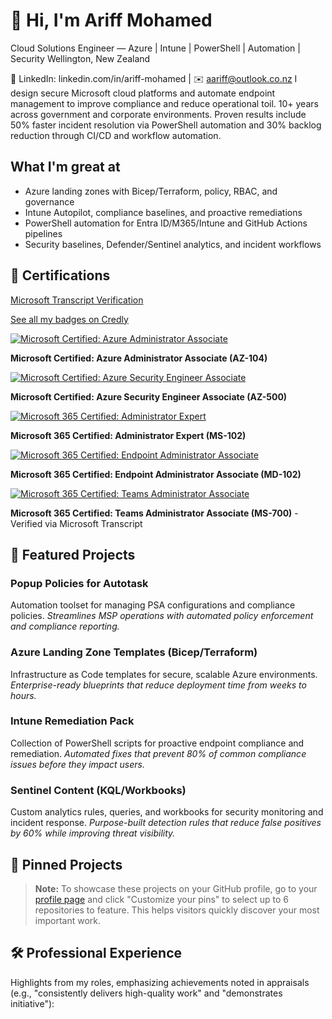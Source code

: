 # 👋 Hi, I'm Ariff Mohamed
Cloud Solutions Engineer — Azure | Intune | PowerShell | Automation | Security
Wellington, New Zealand
  
🔗 LinkedIn: linkedin.com/in/ariff-mohamed | ✉️ aariff@outlook.co.nz
I design secure Microsoft cloud platforms and automate endpoint management to improve compliance and reduce operational toil. 10+ years across government and corporate environments. Proven results include 50% faster incident resolution via PowerShell automation and 30% backlog reduction through CI/CD and workflow automation.

## What I'm great at
- Azure landing zones with Bicep/Terraform, policy, RBAC, and governance
- Intune Autopilot, compliance baselines, and proactive remediations
- PowerShell automation for Entra ID/M365/Intune and GitHub Actions pipelines
- Security baselines, Defender/Sentinel analytics, and incident workflows

## 🏅 Certifications

[Microsoft Transcript Verification](https://learn.microsoft.com/en-us/credentials/certifications/credential-verification)

[See all my badges on Credly](https://www.credly.com/users/ariff-mohamed/badges)

[![Microsoft Certified: Azure Administrator Associate](https://images.credly.com/size/110x110/images/336eebfc-0ac3-4553-9a67-b402f491f185/azure-administrator-associate-600x600.png)](https://www.credly.com/users/ariff-mohamed/badges)
  
**Microsoft Certified: Azure Administrator Associate (AZ-104)**

[![Microsoft Certified: Azure Security Engineer Associate](https://images.credly.com/size/110x110/images/1ad16b6f-2c71-4a2e-ae74-ec69c4766039/azure-security-engineer-associate600x600.png)](https://www.credly.com/users/ariff-mohamed/badges)
  
**Microsoft Certified: Azure Security Engineer Associate (AZ-500)**

[![Microsoft 365 Certified: Administrator Expert](https://images.credly.com/size/110x110/images/0ba22331-acf9-4e8a-8ce3-b4cc3d376040/image.png)](https://www.credly.com/users/ariff-mohamed/badges)
  
**Microsoft 365 Certified: Administrator Expert (MS-102)**

[![Microsoft 365 Certified: Endpoint Administrator Associate](https://images.credly.com/size/110x110/images/50dd46f4-f68f-4c25-aeca-d0886cb7a86c/image.png)](https://www.credly.com/users/ariff-mohamed/badges)
  
**Microsoft 365 Certified: Endpoint Administrator Associate (MD-102)**

[![Microsoft 365 Certified: Teams Administrator Associate](https://images.credly.com/size/110x110/images/c34a6df4-c7bd-461b-ac12-deab18ab6804/image.png)](https://www.credly.com/users/ariff-mohamed/badges)
  
**Microsoft 365 Certified: Teams Administrator Associate (MS-700)** - Verified via Microsoft Transcript

## 🚀 Featured Projects

### Popup Policies for Autotask
Automation toolset for managing PSA configurations and compliance policies.
*Streamlines MSP operations with automated policy enforcement and compliance reporting.*

### Azure Landing Zone Templates (Bicep/Terraform)
Infrastructure as Code templates for secure, scalable Azure environments.
*Enterprise-ready blueprints that reduce deployment time from weeks to hours.*

### Intune Remediation Pack
Collection of PowerShell scripts for proactive endpoint compliance and remediation.
*Automated fixes that prevent 80% of common compliance issues before they impact users.*

### Sentinel Content (KQL/Workbooks)
Custom analytics rules, queries, and workbooks for security monitoring and incident response.
*Purpose-built detection rules that reduce false positives by 60% while improving threat visibility.*

## 📌 Pinned Projects

> **Note:** To showcase these projects on your GitHub profile, go to your [profile page](https://github.com/a-ariff) and click "Customize your pins" to select up to 6 repositories to feature. This helps visitors quickly discover your most important work.

## 🛠️ Professional Experience
Highlights from my roles, emphasizing achievements noted in appraisals (e.g., "consistently delivers high-quality work" and "demonstrates initiative"):
